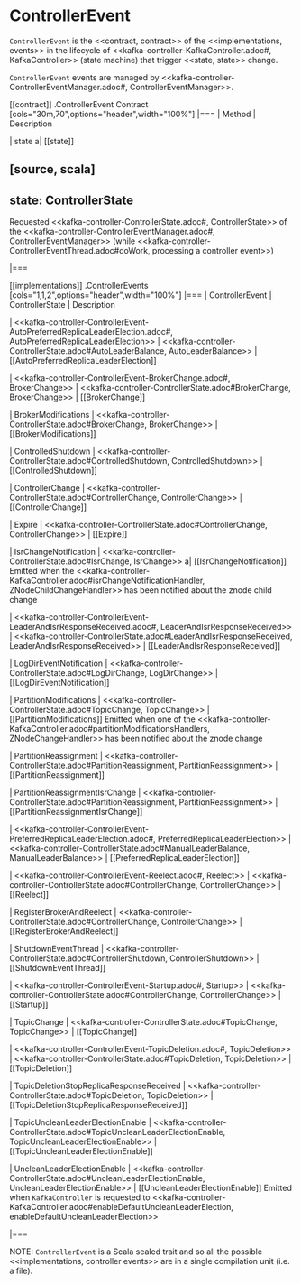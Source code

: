 # ControllerEvent

`ControllerEvent` is the <<contract, contract>> of the <<implementations, events>> in the lifecycle of <<kafka-controller-KafkaController.adoc#, KafkaController>> (state machine) that trigger <<state, state>> change.

`ControllerEvent` events are managed by <<kafka-controller-ControllerEventManager.adoc#, ControllerEventManager>>.

[[contract]]
.ControllerEvent Contract
[cols="30m,70",options="header",width="100%"]
|===
| Method
| Description

| state
a| [[state]]

[source, scala]
----
state: ControllerState
----

Requested <<kafka-controller-ControllerState.adoc#, ControllerState>> of the <<kafka-controller-ControllerEventManager.adoc#, ControllerEventManager>> (while <<kafka-controller-ControllerEventThread.adoc#doWork, processing a controller event>>)

|===

[[implementations]]
.ControllerEvents
[cols="1,1,2",options="header",width="100%"]
|===
| ControllerEvent
| ControllerState
| Description

| <<kafka-controller-ControllerEvent-AutoPreferredReplicaLeaderElection.adoc#, AutoPreferredReplicaLeaderElection>>
| <<kafka-controller-ControllerState.adoc#AutoLeaderBalance, AutoLeaderBalance>>
| [[AutoPreferredReplicaLeaderElection]]

| <<kafka-controller-ControllerEvent-BrokerChange.adoc#, BrokerChange>>
| <<kafka-controller-ControllerState.adoc#BrokerChange, BrokerChange>>
| [[BrokerChange]]

| BrokerModifications
| <<kafka-controller-ControllerState.adoc#BrokerChange, BrokerChange>>
| [[BrokerModifications]]

| ControlledShutdown
| <<kafka-controller-ControllerState.adoc#ControlledShutdown, ControlledShutdown>>
| [[ControlledShutdown]]

| ControllerChange
| <<kafka-controller-ControllerState.adoc#ControllerChange, ControllerChange>>
| [[ControllerChange]]

| Expire
| <<kafka-controller-ControllerState.adoc#ControllerChange, ControllerChange>>
| [[Expire]]

| IsrChangeNotification
| <<kafka-controller-ControllerState.adoc#IsrChange, IsrChange>>
a| [[IsrChangeNotification]] Emitted when the <<kafka-controller-KafkaController.adoc#isrChangeNotificationHandler, ZNodeChildChangeHandler>> has been notified about the znode child change

| <<kafka-controller-ControllerEvent-LeaderAndIsrResponseReceived.adoc#, LeaderAndIsrResponseReceived>>
| <<kafka-controller-ControllerState.adoc#LeaderAndIsrResponseReceived, LeaderAndIsrResponseReceived>>
| [[LeaderAndIsrResponseReceived]]

| LogDirEventNotification
| <<kafka-controller-ControllerState.adoc#LogDirChange, LogDirChange>>
| [[LogDirEventNotification]]

| PartitionModifications
| <<kafka-controller-ControllerState.adoc#TopicChange, TopicChange>>
| [[PartitionModifications]] Emitted when one of the <<kafka-controller-KafkaController.adoc#partitionModificationsHandlers, ZNodeChangeHandler>> has been notified about the znode change

| PartitionReassignment
| <<kafka-controller-ControllerState.adoc#PartitionReassignment, PartitionReassignment>>
| [[PartitionReassignment]]

| PartitionReassignmentIsrChange
| <<kafka-controller-ControllerState.adoc#PartitionReassignment, PartitionReassignment>>
| [[PartitionReassignmentIsrChange]]

| <<kafka-controller-ControllerEvent-PreferredReplicaLeaderElection.adoc#, PreferredReplicaLeaderElection>>
| <<kafka-controller-ControllerState.adoc#ManualLeaderBalance, ManualLeaderBalance>>
| [[PreferredReplicaLeaderElection]]

| <<kafka-controller-ControllerEvent-Reelect.adoc#, Reelect>>
| <<kafka-controller-ControllerState.adoc#ControllerChange, ControllerChange>>
| [[Reelect]]

| RegisterBrokerAndReelect
| <<kafka-controller-ControllerState.adoc#ControllerChange, ControllerChange>>
| [[RegisterBrokerAndReelect]]

| ShutdownEventThread
| <<kafka-controller-ControllerState.adoc#ControllerShutdown, ControllerShutdown>>
| [[ShutdownEventThread]]

| <<kafka-controller-ControllerEvent-Startup.adoc#, Startup>>
| <<kafka-controller-ControllerState.adoc#ControllerChange, ControllerChange>>
| [[Startup]]

| TopicChange
| <<kafka-controller-ControllerState.adoc#TopicChange, TopicChange>>
| [[TopicChange]]

| <<kafka-controller-ControllerEvent-TopicDeletion.adoc#, TopicDeletion>>
| <<kafka-controller-ControllerState.adoc#TopicDeletion, TopicDeletion>>
| [[TopicDeletion]]

| TopicDeletionStopReplicaResponseReceived
| <<kafka-controller-ControllerState.adoc#TopicDeletion, TopicDeletion>>
| [[TopicDeletionStopReplicaResponseReceived]]

| TopicUncleanLeaderElectionEnable
| <<kafka-controller-ControllerState.adoc#TopicUncleanLeaderElectionEnable, TopicUncleanLeaderElectionEnable>>
| [[TopicUncleanLeaderElectionEnable]]

| UncleanLeaderElectionEnable
| <<kafka-controller-ControllerState.adoc#UncleanLeaderElectionEnable, UncleanLeaderElectionEnable>>
| [[UncleanLeaderElectionEnable]] Emitted when `KafkaController` is requested to <<kafka-controller-KafkaController.adoc#enableDefaultUncleanLeaderElection, enableDefaultUncleanLeaderElection>>

|===

NOTE: `ControllerEvent` is a Scala sealed trait and so all the possible <<implementations, controller events>> are in a single compilation unit (i.e. a file).
